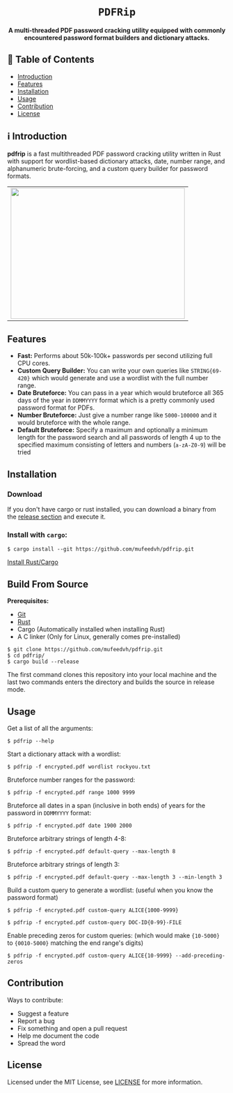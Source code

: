 <div align="center">
  <h1><code>PDFRip</code></h1>
  <p><strong>A multi-threaded PDF password cracking utility equipped with commonly encountered password format builders and dictionary attacks.</strong></p>
</div>

## 📖 Table of Contents

- [Introduction](#%E2%84%B9%EF%B8%8F-introduction)
- [Features](#features)
- [Installation](#installation)
- [Usage](#usage)
- [Contribution](#contribution)
- [License](#license)

## ℹ️ Introduction


**pdfrip** is a fast multithreaded PDF password cracking utility written in Rust with support for wordlist-based dictionary attacks, date, number range, and alphanumeric brute-forcing, and a custom query builder for password formats.

<div align="center">
  <table>
    <tr>
      <td><img height="300" width="400" src="screenshots/pdfrip-usage.gif"></td>
    </tr>
  </table>
</div>

## Features

- **Fast:** Performs about 50k-100k+ passwords per second utilizing full CPU cores.
- **Custom Query Builder:** You can write your own queries like `STRING{69-420}` which would generate and use a wordlist with the full number range.
- **Date Bruteforce:** You can pass in a year which would bruteforce all 365 days of the year in `DDMMYYYY` format which is a pretty commonly used password format for PDFs.
- **Number Bruteforce:** Just give a number range like `5000-100000` and it would bruteforce with the whole range.
- **Default Bruteforce:** Specify a maximum and optionally a minimum length for the password search and all passwords of length 4 up to the specified maximum consisting of letters and numbers (`a-zA-Z0-9`) will be tried

## Installation

### Download

If you don't have cargo or rust installed, you can download a binary from the [release section](https://github.com/mufeedvh/pdfrip/releases/) and execute it.

### Install with `cargo`:

    $ cargo install --git https://github.com/mufeedvh/pdfrip.git
    
[Install Rust/Cargo](https://rust-lang.org/tools/install)

## Build From Source

**Prerequisites:**

* [Git](https://git-scm.org/downloads)
* [Rust](https://rust-lang.org/tools/install)
* Cargo (Automatically installed when installing Rust)
* A C linker (Only for Linux, generally comes pre-installed)

```
$ git clone https://github.com/mufeedvh/pdfrip.git
$ cd pdfrip/
$ cargo build --release
```

The first command clones this repository into your local machine and the last two commands enters the directory and builds the source in release mode.

## Usage

Get a list of all the arguments:

    $ pdfrip --help
    
Start a dictionary attack with a wordlist:

    $ pdfrip -f encrypted.pdf wordlist rockyou.txt
    
Bruteforce number ranges for the password:

    $ pdfrip -f encrypted.pdf range 1000 9999
    
Bruteforce all dates in a span (inclusive in both ends) of years for the password in `DDMMYYYY` format:

    $ pdfrip -f encrypted.pdf date 1900 2000

Bruteforce arbitrary strings of length 4-8:

    $ pdfrip -f encrypted.pdf default-query --max-length 8

Bruteforce arbitrary strings of length 3:

    $ pdfrip -f encrypted.pdf default-query --max-length 3 --min-length 3

Build a custom query to generate a wordlist: (useful when you know the password format)

    $ pdfrip -f encrypted.pdf custom-query ALICE{1000-9999}

    $ pdfrip -f encrypted.pdf custom-query DOC-ID{0-99}-FILE

Enable preceding zeros for custom queries: (which would make `{10-5000}` to `{0010-5000}` matching the end range's digits)

    $ pdfrip -f encrypted.pdf custom-query ALICE{10-9999} --add-preceding-zeros

## Contribution

Ways to contribute:

- Suggest a feature
- Report a bug
- Fix something and open a pull request
- Help me document the code
- Spread the word

## License

Licensed under the MIT License, see <a href="https://github.com/mufeedvh/pdfrip/blob/master/LICENSE">LICENSE</a> for more information.
